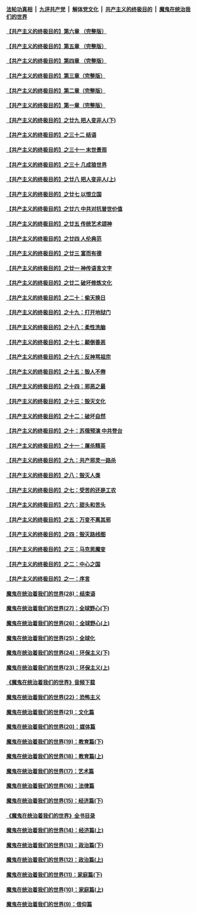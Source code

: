 ####  [法轮功真相](../../../../basic/blob/master/README.md?t=09050413) &nbsp;|&nbsp; [九评共产党](../../../../9ping.md/blob/master/README.md?t=09050413) &nbsp;|&nbsp; [解体党文化](../../../../jtdwh.md/blob/master/README.md?t=09050413)  &nbsp;|&nbsp; [共产主义的终极目的](../../../../gczydzjmd.md/blob/master/README.md?t=09050413) &nbsp;|&nbsp; [魔鬼在统治我们的世界](../../../../mgztzwmdsj.md/blob/master/README.md?t=09050413) 

#### [【共产主义的终极目的】第六章 （完整版）](../pages/nsc422/n11428913.md?t=09050413) 

#### [【共产主义的终极目的】第五章 （完整版）](../pages/nsc422/n11428912.md?t=09050413) 

#### [【共产主义的终极目的】第四章 （完整版）](../pages/nsc422/n11428907.md?t=09050413) 

#### [【共产主义的终极目的】第三章（完整版）](../pages/nsc422/n11428848.md?t=09050413) 

#### [【共产主义的终极目的】第二章（完整版）](../pages/nsc422/n11428831.md?t=09050413) 

#### [【共产主义的终极目的】第一章（完整版）](../pages/nsc422/n11417651.md?t=09050413) 

#### [【共产主义的终极目的】之廿九 把人变非人(下)](../pages/nsc422/n11344140.md?t=09050413) 

#### [【共产主义的终极目的】之三十二 结语](../pages/nsc422/n11360535.md?t=09050413) 

#### [【共产主义的终极目的】之三十一 末世景观](../pages/nsc422/n11351129.md?t=09050413) 

#### [【共产主义的终极目的】之三十 几成狼世界](../pages/nsc422/n11348280.md?t=09050413) 

#### [【共产主义的终极目的】之廿八 把人变非人(上)](../pages/nsc422/n11340492.md?t=09050413) 

#### [【共产主义的终极目的】之廿七 以恨立国](../pages/nsc422/n11336944.md?t=09050413) 

#### [【共产主义的终极目的】之廿六 中共对抗普世价值](../pages/nsc422/n11324785.md?t=09050413) 

#### [【共产主义的终极目的】之廿五 传统艺术颂神](../pages/nsc422/n11296396.md?t=09050413) 

#### [【共产主义的终极目的】之廿四 人伦典范](../pages/nsc422/n11296397.md?t=09050413) 

#### [【共产主义的终极目的】之廿三 富而有德](../pages/nsc422/n11283598.md?t=09050413) 

#### [【共产主义的终极目的】之廿一 神传语言文字](../pages/nsc422/n11263265.md?t=09050413) 

#### [【共产主义的终极目的】之廿二 破坏修炼文化](../pages/nsc422/n11245728.md?t=09050413) 

#### [【共产主义的终极目的】之二十：偷天换日](../pages/nsc422/n11238846.md?t=09050413) 

#### [【共产主义的终极目的】之十九：打开地狱门](../pages/nsc422/n11206376.md?t=09050413) 

#### [【共产主义的终极目的】之十八：柔性洗脑](../pages/nsc422/n11199994.md?t=09050413) 

#### [【共产主义的终极目的】之十七：颠倒善恶](../pages/nsc422/n11179782.md?t=09050413) 

#### [【共产主义的终极目的】之十六：反神骂祖宗](../pages/nsc422/n11166798.md?t=09050413) 

#### [【共产主义的终极目的】之十五：毁人不倦](../pages/nsc422/n11166792.md?t=09050413) 

#### [【共产主义的终极目的】之十四：邪恶之最](../pages/nsc422/n11150249.md?t=09050413) 

#### [【共产主义的终极目的】之十三：毁灭文化](../pages/nsc422/n11135227.md?t=09050413) 

#### [【共产主义的终极目的】之十二：破坏自然](../pages/nsc422/n11135214.md?t=09050413) 

#### [【共产主义的终极目的】之十：苏俄预演 中共登台](../pages/nsc422/n11118424.md?t=09050413) 

#### [【共产主义的终极目的】之十一：屠杀精英](../pages/nsc422/n11118442.md?t=09050413) 

#### [【共产主义的终极目的】之九：共产邪灵一路杀](../pages/nsc422/n11114139.md?t=09050413) 

#### [【共产主义的终极目的】之八：毁灭人类](../pages/nsc422/n11108503.md?t=09050413) 

#### [【共产主义的终极目的】之七：受苦的还是工农](../pages/nsc422/n11101809.md?t=09050413) 

#### [【共产主义的终极目的】之六：甜头和苦头](../pages/nsc422/n11096971.md?t=09050413) 

#### [【共产主义的终极目的】之五：万变不离其邪](../pages/nsc422/n11091285.md?t=09050413) 

#### [【共产主义的终极目的】之四：毁灭路线图](../pages/nsc422/n11086284.md?t=09050413) 

#### [【共产主义的终极目的】之三：马克思魔变](../pages/nsc422/n11061941.md?t=09050413) 

#### [【共产主义的终极目的】之二：中心之国](../pages/nsc422/n11047728.md?t=09050413) 

#### [【共产主义的终极目的】之一：序言](../pages/nsc422/n11086077.md?t=09050413) 

#### [魔鬼在统治着我们的世界(28)：结束语](../pages/nsc422/n10936246.md?t=09050413) 

#### [魔鬼在统治着我们的世界(27)：全球野心(下)](../pages/nsc422/n10928319.md?t=09050413) 

#### [魔鬼在统治着我们的世界(26)：全球野心(上)](../pages/nsc422/n10900318.md?t=09050413) 

#### [魔鬼在统治着我们的世界(25)：全球化](../pages/nsc422/n10788205.md?t=09050413) 

#### [魔鬼在统治着我们的世界(24)：环保主义(下)](../pages/nsc422/n10695307.md?t=09050413) 

#### [魔鬼在统治着我们的世界(23)：环保主义(上)](../pages/nsc422/n10688613.md?t=09050413) 

#### [《魔鬼在统治着我们的世界》音频下载](../pages/nsc422/n10635553.md?t=09050413) 

#### [魔鬼在统治着我们的世界(22)：恐怖主义](../pages/nsc422/n10614727.md?t=09050413) 

#### [魔鬼在统治着我们的世界(21)：文化篇](../pages/nsc422/n10597706.md?t=09050413) 

#### [魔鬼在统治着我们的世界(20)：媒体篇](../pages/nsc422/n10586579.md?t=09050413) 

#### [魔鬼在统治着我们的世界(19)：教育篇(下)](../pages/nsc422/n10564808.md?t=09050413) 

#### [魔鬼在统治着我们的世界(18)：教育篇(上)](../pages/nsc422/n10526970.md?t=09050413) 

#### [魔鬼在统治着我们的世界(17)：艺术篇](../pages/nsc422/n10499093.md?t=09050413) 

#### [魔鬼在统治着我们的世界(16)：法律篇](../pages/nsc422/n10485969.md?t=09050413) 

#### [魔鬼在统治着我们的世界(15)：经济篇(下)](../pages/nsc422/n10469975.md?t=09050413) 

#### [《魔鬼在统治着我们的世界》全书目录](../pages/nsc422/n10464261.md?t=09050413) 

#### [魔鬼在统治着我们的世界(14)：经济篇(上)](../pages/nsc422/n10457370.md?t=09050413) 

#### [魔鬼在统治着我们的世界(13)：政治篇(下)](../pages/nsc422/n10448270.md?t=09050413) 

#### [魔鬼在统治着我们的世界(12)：政治篇(上)](../pages/nsc422/n10444576.md?t=09050413) 

#### [魔鬼在统治着我们的世界(11)：家庭篇(下)](../pages/nsc422/n10440961.md?t=09050413) 

#### [魔鬼在统治着我们的世界(10)：家庭篇(上)](../pages/nsc422/n10435448.md?t=09050413) 

#### [魔鬼在统治着我们的世界(9)：信仰篇](../pages/nsc422/n10432159.md?t=09050413) 

